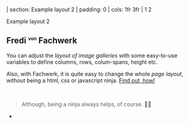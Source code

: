 
| section: Example layout 2
| padding: 0
| cols: 1fr 3fr
| 1 2

<section>

  <caption>Example layout 2</caption>

  ## Fredi <sup><small><small>von</small></small></sup> Fachwerk
  
  You can adjust the <var>layout of image galleries</var> with some easy-to-use variables to define columns, rows, colum-spans, height etc.

  Also, with Fachwerk, it is quite easy to change the whole <var>page layout</var>, without being a html, css or javascript ninja. 
  <a href="https://designstem.github.io/fachwerk/docs/#/page-layout-and-grid" target="_blank">Find out, how!</a>
  
  &nbsp;

  > Although, being a ninja always helps, of course. 🐱‍👤

</section>

-

<f-portfolio-wall style="--height:90vh; --smallheight:1000px; --cols:3; --smallcols:2; --tinycols:1; ">
    <f-portfolio-tile 
    title="Opens a bigger image" 
    image="https://res.cloudinary.com/dt8r2uxga/image/upload/w_600/v1574950786/00_background-sketches_1_suxefs.jpg" 
    important 
    target="https://res.cloudinary.com/dt8r2uxga/image/upload/h_1000,q_auto/v1574950786/00_background-sketches_1_suxefs.jpg" 
    style="--tint:0.2;"
  />
  <f-portfolio-tile 
    title="Goes to project page" 
    image="https://res.cloudinary.com/dt8r2uxga/image/upload/w_600/v1574947419/novomesto_hplrsm.jpg"
    target="Project 1"
    style="--tint:0.2; --image-position:100% 50%;" 
  />
  <f-portfolio-tile 
    title="Screenshot of Fachwerk" 
    image="https://res.cloudinary.com/dt8r2uxga/image/upload/w_600,q_auto/v1574962682/fachwerk-screenshot_rb2oud.jpg" 
    target="https://res.cloudinary.com/dt8r2uxga/image/upload/h_1080,q_auto/v1574962682/fachwerk-screenshot_rb2oud.jpg" 
    style="--tint:0.5"
  />
  <f-portfolio-tile 
    title="Project 2 with longer name" 
    image="https://res.cloudinary.com/dt8r2uxga/image/upload/w_600/v1574947422/frankfurt-rullid_r8gse8.jpg" 
    target="Project 2" 
    style="--tint:0.75"
  />
  <f-portfolio-tile 
    title="Another project" 
    image="https://res.cloudinary.com/dt8r2uxga/image/upload/w_400/v1574947419/amsterdam_vn2qvv.jpg" 
    target="etc" 
    style="--tint:0.5"
  />
  <f-portfolio-tile 
    title="This is important!" 
    image="https://res.cloudinary.com/dt8r2uxga/image/upload/w_600/v1574947419/color-sphere_mxc79o.jpg"
    target="https://res.cloudinary.com/dt8r2uxga/image/upload/v1574947419/color-sphere_mxc79o.jpg" 
    style="--tint:0.25"
    important 
  />
</f-portfolio-wall>